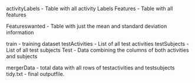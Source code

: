 activityLabels - Table with all activity Labels
Features - Table with all features

Featureswanted - Table with just the mean and standard deviation information

train - training dataset
testActivities - List of all test activities
testSubjects - List of all test subjects
Test - Data combining the columns of both activities and subjects

mergerData - total data with all rows of testactivities and testsubjects
tidy.txt - final outputfile.
